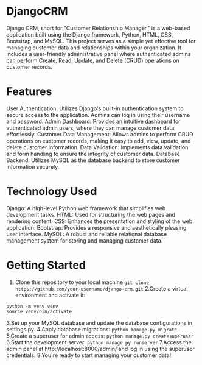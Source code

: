 # DjangoCRM
Django CRM, short for "Customer Relationship Manager," is a web-based application built using the Django framework, Python, HTML, CSS, Bootstrap, and MySQL. This project serves as a simple yet effective tool for managing customer data and relationships within your organization. It includes a user-friendly administrative panel where authenticated admins can perform Create, Read, Update, and Delete (CRUD) operations on customer records.

# Features
User Authentication: Utilizes Django's built-in authentication system to secure access to the application. Admins can log in using their username and password.
Admin Dashboard: Provides an intuitive dashboard for authenticated admin users, where they can manage customer data effortlessly.
Customer Data Management: Allows admins to perform CRUD operations on customer records, making it easy to add, view, update, and delete customer information.
Data Validation: Implements data validation and form handling to ensure the integrity of customer data.
Database Backend: Utilizes MySQL as the database backend to store customer information securely.

# Technology Used
Django: A high-level Python web framework that simplifies web development tasks.
HTML: Used for structuring the web pages and rendering content.
CSS: Enhances the presentation and styling of the web application.
Bootstrap: Provides a responsive and aesthetically pleasing user interface.
MySQL: A robust and reliable relational database management system for storing and managing customer data.

# Getting Started 
1. Clone this repository to your local machine
```git clone https://github.com/your-username/django-crm.git```
2.Create a virtual environment and activate it:
```
python -m venv venv
source venv/bin/activate
```
3.Set up your MySQL database and update the database configurations in settings.py.
4.Apply database migrations:
```python manage.py migrate```
5.Create a superuser for admin access:
```python manage.py createsuperuser```
6.Start the development server:
```python manage.py runserver```
7.Access the admin panel at http://localhost:8000/admin/ and log in using the superuser credentials.
8.You're ready to start managing your customer data!
